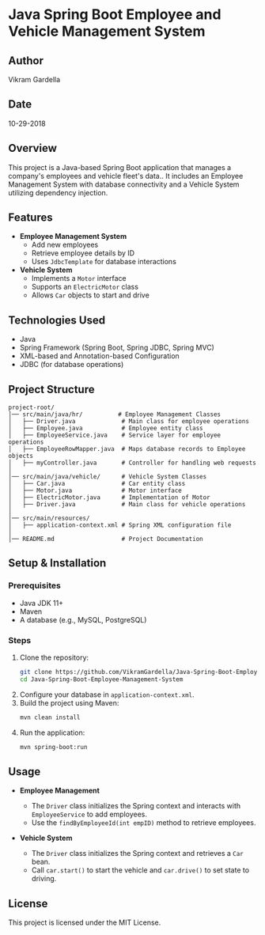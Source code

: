 # Java Spring Boot Employee and Vehicle Management System

## Author
Vikram Gardella

## Date
10-29-2018

## Overview
This project is a Java-based Spring Boot application that manages a company's employees and vehicle fleet's data.. It includes an Employee Management System with database connectivity and a Vehicle System utilizing dependency injection.

## Features
- **Employee Management System**
  - Add new employees
  - Retrieve employee details by ID
  - Uses `JdbcTemplate` for database interactions
- **Vehicle System**
  - Implements a `Motor` interface
  - Supports an `ElectricMotor` class
  - Allows `Car` objects to start and drive

## Technologies Used
- Java
- Spring Framework (Spring Boot, Spring JDBC, Spring MVC)
- XML-based and Annotation-based Configuration
- JDBC (for database operations)

## Project Structure
```
project-root/
│── src/main/java/hr/          # Employee Management Classes
│   ├── Driver.java             # Main class for employee operations
│   ├── Employee.java           # Employee entity class
│   ├── EmployeeService.java    # Service layer for employee operations
│   ├── EmployeeRowMapper.java  # Maps database records to Employee objects
│   ├── myController.java       # Controller for handling web requests
│
│── src/main/java/vehicle/      # Vehicle System Classes
│   ├── Car.java                # Car entity class
│   ├── Motor.java              # Motor interface
│   ├── ElectricMotor.java      # Implementation of Motor
│   ├── Driver.java             # Main class for vehicle operations
│
│── src/main/resources/
│   ├── application-context.xml # Spring XML configuration file
│
│── README.md                   # Project Documentation
```

## Setup & Installation
### Prerequisites
- Java JDK 11+
- Maven
- A database (e.g., MySQL, PostgreSQL)

### Steps
1. Clone the repository:
   ```sh
   git clone https://github.com/VikramGardella/Java-Spring-Boot-Employee-Management-System.git
   cd Java-Spring-Boot-Employee-Management-System
   ```
2. Configure your database in `application-context.xml`.
3. Build the project using Maven:
   ```sh
   mvn clean install
   ```
4. Run the application:
   ```sh
   mvn spring-boot:run
   ```

## Usage
- **Employee Management**
  - The `Driver` class initializes the Spring context and interacts with `EmployeeService` to add employees.
  - Use the `findByEmployeeId(int empID)` method to retrieve employees.

- **Vehicle System**
  - The `Driver` class initializes the Spring context and retrieves a `Car` bean.
  - Call `car.start()` to start the vehicle and `car.drive()` to set state to driving.

## License
This project is licensed under the MIT License.
